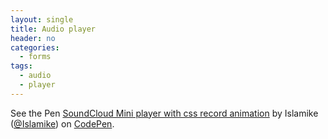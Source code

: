 ```yaml
---
layout: single
title: Audio player
header: no
categories:
  - forms
tags:
  - audio
  - player
---
```



<p data-height="350" data-theme-id="17517" data-slug-hash="OyJzZq" data-default-tab="result" data-user="Islamike" class='codepen'>See the Pen <a href='https://codepen.io/islamike/pen/wIuas'>SoundCloud Mini player with css record animation</a> by Islamike (<a href='https://codepen.io/islamike'>@Islamike</a>) on <a href='http://codepen.io'>CodePen</a>.</p>
<script async src="//assets.codepen.io/assets/embed/ei.js"></script>

